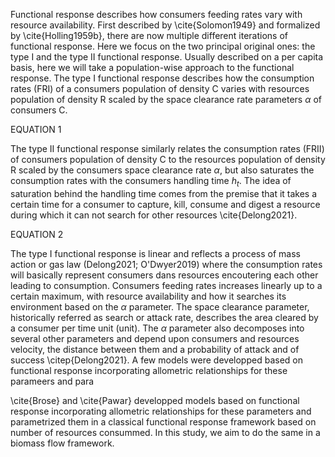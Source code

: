 
Functional response describes how consumers feeding rates vary with resource availability. First described by \cite{Solomon1949} and formalized by \cite{Holling1959b}, there are now multiple different iterations of functional response. Here we focus on the two principal original ones: the type I and the type II functional response. Usually described on a per capita basis, here we will take a population-wise approach to the functional response. The type I functional response describes how the consumption rates (FRI) of a consumers population of density C varies with resources population of density R scaled by the space clearance rate parameters $\alpha$ of consumers C.

EQUATION 1

The type II functional response similarly relates the consumption rates (FRII) of consumers population of density C to the resources population of density R scaled by the consumers space clearance rate $\alpha$, but also saturates the consumption rates with the consumers handling time $h_t$. The idea of saturation behind the handling time comes from the premise that it takes a certain time for a consumer to capture, kill, consume and digest a resource during which it can not search for other resources \cite{Delong2021}.

EQUATION 2

The type I functional response is linear and reflects a process of mass action or gas law (Delong2021; O'Dwyer2019) where the consumption rates will basically represent consumers dans resources encoutering each other leading to consumption. Consumers feeding rates increases linearly up to a certain maximum, with resource availability and how it searches its environment based on the $\alpha$ parameter. The space clearance parameter, historically referred as search or attack rate, describes the area cleared by a consumer per time unit (unit). The $\alpha$ parameter also decomposes into several other parameters and depend upon consumers and resources velocity, the distance between them and a probability of attack and of success \citep{Delong2021}. A few models were developped based on functional response incorporating allometric relationships for these parameers and para

\cite{Brose} and \cite{Pawar} developped models based on functional response incorporating allometric relationships for these parameters and parametrized them in a classical functional response framework based on number of resources consummed. In this study, we aim to do the same in a biomass flow framework.
